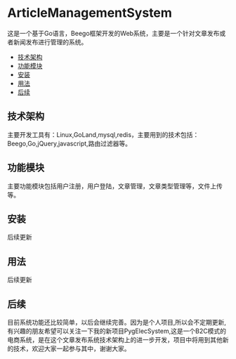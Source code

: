# ArticleManagementSystem

这是一个基于Go语言，Beego框架开发的Web系统，主要是一个针对文章发布或者新闻发布进行管理的系统。

+ [技术架构](#技术架构)
+ [功能模块](#功能模块)
+ [安装](#安装)
+ [用法](#用法)
+ [后续](#后续)


## 技术架构

主要开发工具有：Linux,GoLand,mysql,redis，主要用到的技术包括：Beego,Go,jQuery,javascript,路由过滤器等。

## 功能模块

主要功能模块包括用户注册，用户登陆，文章管理，文章类型管理等，文件上传等。

## 安装

后续更新

## 用法

后续更新

## 后续

目前系统功能还比较简单，以后会继续完善。因为是个人项目,所以会不定期更新,有兴趣的朋友希望可以关注一下我的新项目PygElecSystem,这是一个B2C模式的电商系统，是在这个文章发布系统技术架构上的进一步开发，项目中将用到其他新的技术，欢迎大家一起参与其中，谢谢大家。
